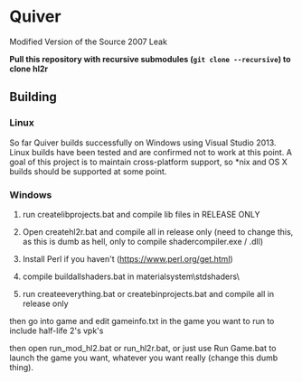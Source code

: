# Quiver
Modified Version of the Source 2007 Leak

**Pull this repository with recursive submodules (`git clone --recursive`) to clone hl2r**

## Building

### Linux

So far Quiver builds successfully on Windows using Visual Studio 2013. Linux builds have been tested and are confirmed not to work at this point. A goal of this project is to maintain cross-platform support, so \*nix and OS X builds should be supported at some point.

### Windows

1. run createlibprojects.bat and compile lib files in RELEASE ONLY

2. Open createhl2r.bat and compile all in release only (need to change this, as this is dumb as hell, only to compile shadercompiler.exe / .dll)

3. Install Perl if you haven't (https://www.perl.org/get.html)

4. compile buildallshaders.bat in materialsystem\stdshaders\

5. run createeverything.bat or createbinprojects.bat and compile all in release only

then go into game and edit gameinfo.txt in the game you want to run to include half-life 2's vpk's

then open run\_mod\_hl2.bat or run\_hl2r.bat, or just use Run Game.bat to launch the game you want, whatever you want really (change this dumb thing).
